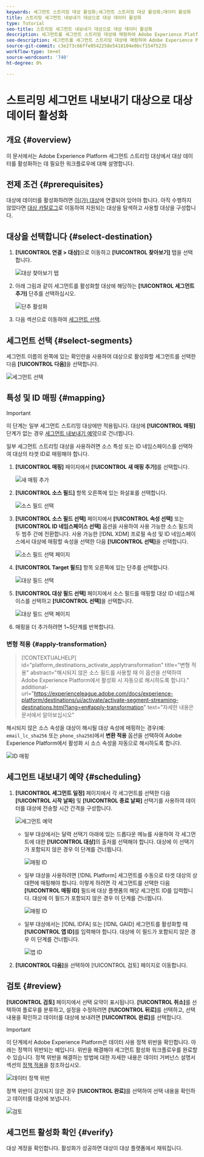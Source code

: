 ```yaml
---
keywords: 세그먼트 스트리밍 대상 활성화;세그먼트 스트리밍 대상 활성화;데이터 활성화
title: 스트리밍 세그먼트 내보내기 대상으로 대상 데이터 활성화
type: Tutorial
seo-title: 스트리밍 세그먼트 내보내기 대상으로 대상 데이터 활성화
description: 세그먼트를 세그먼트 스트리밍 대상에 매핑하여 Adobe Experience Platform에서 보유한 대상 데이터를 활성화하는 방법을 알아봅니다.
seo-description: 세그먼트를 세그먼트 스트리밍 대상에 매핑하여 Adobe Experience Platform에서 보유한 대상 데이터를 활성화하는 방법을 알아봅니다.
source-git-commit: c3e273c66ffe0542258e5418104e0bcf154f5235
workflow-type: tm+mt
source-wordcount: '740'
ht-degree: 0%

---
```



# 스트리밍 세그먼트 내보내기 대상으로 대상 데이터 활성화

## 개요 {#overview}

이 문서에서는 Adobe Experience Platform 세그먼트 스트리밍 대상에서 대상 데이터를 활성화하는 데 필요한 워크플로우에 대해 설명합니다.

## 전제 조건 {#prerequisites}

대상에 데이터를 활성화하려면 [이(가) 대상](./connect-destination.md)에 연결되어 있어야 합니다. 아직 수행하지 않았다면 [대상 카탈로그](../catalog/overview.md)로 이동하여 지원되는 대상을 탐색하고 사용할 대상을 구성합니다.

## 대상을 선택합니다 {#select-destination}

1. **[!UICONTROL 연결 > 대상]**&#x200B;으로 이동하고 **[!UICONTROL 찾아보기]** 탭을 선택합니다.

   ![대상 찾아보기 탭](../assets/ui/activate-segment-streaming-destinations/browse-tab.png)

1. 아래 그림과 같이 세그먼트를 활성화할 대상에 해당하는 **[!UICONTROL 세그먼트 추가]** 단추를 선택하십시오.

   ![단추 활성화](../assets/ui/activate-segment-streaming-destinations/activate-buttons-browse.png)

1. 다음 섹션으로 이동하여 [세그먼트 선택](#select-segments).

## 세그먼트 선택 {#select-segments}

세그먼트 이름의 왼쪽에 있는 확인란을 사용하여 대상으로 활성화할 세그먼트를 선택한 다음 **[!UICONTROL 다음]**&#x200B;을 선택합니다.

![세그먼트 선택](../assets/ui/activate-segment-streaming-destinations/select-segments.png)

## 특성 및 ID 매핑 {#mapping}

>[!IMPORTANT]
>
>이 단계는 일부 세그먼트 스트리밍 대상에만 적용됩니다. 대상에 **[!UICONTROL 매핑]** 단계가 없는 경우 [세그먼트 내보내기 예약](#scheduling)으로 건너뜁니다.

일부 세그먼트 스트리밍 대상을 사용하려면 소스 특성 또는 ID 네임스페이스를 선택하여 대상의 타겟 ID로 매핑해야 합니다.

1. **[!UICONTROL 매핑]** 페이지에서 **[!UICONTROL 새 매핑 추가]**&#x200B;를 선택합니다.

   ![새 매핑 추가](../assets/ui/activate-segment-streaming-destinations/add-new-mapping.png)

1. **[!UICONTROL 소스 필드]** 항목 오른쪽에 있는 화살표를 선택합니다.

   ![소스 필드 선택](../assets/ui/activate-segment-streaming-destinations/select-source-field.png)

1. **[!UICONTROL 소스 필드 선택]** 페이지에서 **[!UICONTROL 속성 선택]** 또는 **[!UICONTROL ID 네임스페이스 선택]** 옵션을 사용하여 사용 가능한 소스 필드의 두 범주 간에 전환합니다. 사용 가능한 [!DNL XDM] 프로필 속성 및 ID 네임스페이스에서 대상에 매핑할 속성을 선택한 다음 **[!UICONTROL 선택]**&#x200B;을 선택합니다.

   ![소스 필드 선택 페이지](../assets/ui/activate-segment-streaming-destinations/source-field-page.png)

1. **[!UICONTROL Target 필드]** 항목 오른쪽에 있는 단추를 선택합니다.

   ![대상 필드 선택](../assets/ui/activate-segment-streaming-destinations/select-target-field.png)

1. **[!UICONTROL 대상 필드 선택]** 페이지에서 소스 필드를 매핑할 대상 ID 네임스페이스를 선택하고 **[!UICONTROL 선택]**&#x200B;을 선택합니다.

   ![대상 필드 선택 페이지](../assets/ui/activate-segment-streaming-destinations/target-field-page.png)

1. 매핑을 더 추가하려면 1~5단계를 반복합니다.

### 변형 적용 {#apply-transformation}

>[!CONTEXTUALHELP]
>id="platform_destinations_activate_applytransformation"
>title="변형 적용"
>abstract="해시되지 않은 소스 필드를 사용할 때 이 옵션을 선택하여 Adobe Experience Platform에서 활성화 시 자동으로 해시하도록 합니다."
>additional-url="https://experienceleague.adobe.com/docs/experience-platform/destinations/ui/activate/activate-segment-streaming-destinations.html?lang=en#apply-transformation" text="자세한 내용은 문서에서 알아보십시오"

해시되지 않은 소스 속성을 대상이 해시될 대상 속성에 매핑하는 경우(예: `email_lc_sha256` 또는 `phone_sha256`)에서 **변환 적용** 옵션을 선택하여 Adobe Experience Platform에서 활성화 시 소스 속성을 자동으로 해시하도록 합니다.

![ID 매핑](/help/destinations/assets/ui/activate-segment-streaming-destinations/mapping-summary.png)


## 세그먼트 내보내기 예약 {#scheduling}

1. **[!UICONTROL 세그먼트 일정]** 페이지에서 각 세그먼트를 선택한 다음 **[!UICONTROL 시작 날짜]** 및 **[!UICONTROL 종료 날짜]** 선택기를 사용하여 데이터를 대상에 전송할 시간 간격을 구성합니다.

   ![세그먼트 예약](../assets/ui/activate-segment-streaming-destinations/segment-schedule.png)

   * 일부 대상에서는 달력 선택기 아래에 있는 드롭다운 메뉴를 사용하여 각 세그먼트에 대한 **[!UICONTROL 대상]**&#x200B;의 출처를 선택해야 합니다. 대상에 이 선택기가 포함되지 않은 경우 이 단계를 건너뜁니다.

      ![매핑 ID](../assets/ui/activate-segment-streaming-destinations/origin-of-audience.png)

   * 일부 대상을 사용하려면 [!DNL Platform] 세그먼트를 수동으로 타겟 대상의 상대편에 매핑해야 합니다. 이렇게 하려면 각 세그먼트를 선택한 다음 **[!UICONTROL 매핑 ID]** 필드에 대상 플랫폼의 해당 세그먼트 ID를 입력합니다. 대상에 이 필드가 포함되지 않은 경우 이 단계를 건너뜁니다.

      ![매핑 ID](../assets/ui/activate-segment-streaming-destinations/mapping-id.png)

   * 일부 대상에서는 [!DNL IDFA] 또는 [!DNL GAID] 세그먼트를 활성화할 때 **[!UICONTROL 앱 ID]**&#x200B;를 입력해야 합니다. 대상에 이 필드가 포함되지 않은 경우 이 단계를 건너뜁니다.

      ![앱 ID](../assets/ui/activate-segment-streaming-destinations/destination-appid.png)

1. **[!UICONTROL 다음]**&#x200B;을 선택하여 [!UICONTROL 검토] 페이지로 이동합니다.

## 검토 {#review}

**[!UICONTROL 검토]** 페이지에서 선택 요약이 표시됩니다. **[!UICONTROL 취소]**&#x200B;를 선택하여 플로우를 분류하고, 설정을 수정하려면 **[!UICONTROL 뒤로]**&#x200B;를 선택하고, 선택 내용을 확인하고 데이터를 대상에 보내려면 **[!UICONTROL 완료]**&#x200B;를 선택합니다.

>[!IMPORTANT]
>
>이 단계에서 Adobe Experience Platform은 데이터 사용 정책 위반을 확인합니다. 아래는 정책이 위반되는 예입니다. 위반을 해결해야 세그먼트 활성화 워크플로우를 완료할 수 있습니다. 정책 위반을 해결하는 방법에 대한 자세한 내용은 데이터 거버넌스 설명서 섹션의 [정책 적용](../../rtcdp/privacy/data-governance-overview.md#enforcement)을 참조하십시오.

![데이터 정책 위반](../assets/common/data-policy-violation.png)

정책 위반이 감지되지 않은 경우 **[!UICONTROL 완료]**&#x200B;를 선택하여 선택 내용을 확인하고 데이터를 대상에 보냅니다.

![검토](../assets/ui/activate-segment-streaming-destinations/review.png)

## 세그먼트 활성화 확인 {#verify}

대상 계정을 확인합니다. 활성화가 성공하면 대상이 대상 플랫폼에서 채워집니다.

<!-- 
For [!DNL Facebook Custom Audience], a successful activation means that a [!DNL Facebook] custom audience would be created programmatically in [[!UICONTROL Facebook Ads Manager]](https://www.facebook.com/adsmanager/manage/). Segment membership in the audience would be added and removed as users are qualified or disqualified for the activated segments.

>[!TIP]
>
>The integration between Adobe Experience Platform and [!DNL Facebook] supports historical audience backfills. All historical segment qualifications are sent to [!DNL Facebook] when you activate the segments to the destination.
-->
